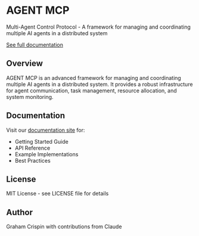 # AGENT MCP

Multi-Agent Control Protocol - A framework for managing and coordinating multiple AI agents in a distributed system

[See full documentation](https://gcrispin59.github.io/AGENT-MCP/)

## Overview

AGENT MCP is an advanced framework for managing and coordinating multiple AI agents in a distributed system. It provides a robust infrastructure for agent communication, task management, resource allocation, and system monitoring.

## Documentation

Visit our [documentation site](https://gcrispin59.github.io/AGENT-MCP/) for:
- Getting Started Guide
- API Reference
- Example Implementations
- Best Practices

## License

MIT License - see LICENSE file for details

## Author

Graham Crispin
with contributions from Claude
